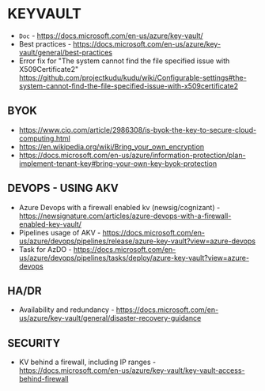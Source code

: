 # KEYVAULT

* ```Doc``` - https://docs.microsoft.com/en-us/azure/key-vault/
* Best practices - https://docs.microsoft.com/en-us/azure/key-vault/general/best-practices
* Error fix for "The system cannot find the file specified issue with X509Certificate2" <https://github.com/projectkudu/kudu/wiki/Configurable-settings#the-system-cannot-find-the-file-specified-issue-with-x509certificate2>

## BYOK

* https://www.cio.com/article/2986308/is-byok-the-key-to-secure-cloud-computing.html
* https://en.wikipedia.org/wiki/Bring_your_own_encryption
* https://docs.microsoft.com/en-us/azure/information-protection/plan-implement-tenant-key#bring-your-own-key-byok-protection

## DEVOPS - USING AKV

* Azure Devops with a firewall enabled kv (newsig/cognizant) - https://newsignature.com/articles/azure-devops-with-a-firewall-enabled-key-vault/
* Pipelines usage of AKV - https://docs.microsoft.com/en-us/azure/devops/pipelines/release/azure-key-vault?view=azure-devops
* Task for AzDO - https://docs.microsoft.com/en-us/azure/devops/pipelines/tasks/deploy/azure-key-vault?view=azure-devops

## HA/DR

* Availability and redundancy - https://docs.microsoft.com/en-us/azure/key-vault/general/disaster-recovery-guidance

## SECURITY

* KV behind a firewall, including IP ranges - https://docs.microsoft.com/en-us/azure/key-vault/key-vault-access-behind-firewall 
